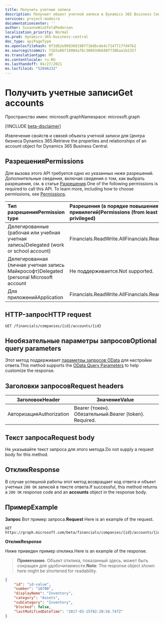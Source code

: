 ```yaml
---
title: Получить учетные записи
description: Получает объект учетной записи в Dynamics 365 Business Central.
services: project-madeira
documentationcenter: ''
author: SusanneWindfeldPedersen
localization_priority: Normal
ms.prod: dynamics-365-business-central
doc_type: apiPageType
ms.openlocfilehash: 0f3db2e969369198f716dbcde4c7147717fd47b1
ms.sourcegitcommit: 71b5a96f14984a76c386934b648f730baa1b2357
ms.translationtype: MT
ms.contentlocale: ru-RU
ms.lasthandoff: 04/27/2021
ms.locfileid: "52046232"
---
```

# <a name="get-accounts"></a><span data-ttu-id="84506-103">Получить учетные записи</span><span class="sxs-lookup"><span data-stu-id="84506-103">Get accounts</span></span>

<span data-ttu-id="84506-104">Пространство имен: microsoft.graph</span><span class="sxs-lookup"><span data-stu-id="84506-104">Namespace: microsoft.graph</span></span>

[!INCLUDE [beta-disclaimer](../../includes/beta-disclaimer.md)]

<span data-ttu-id="84506-105">Извлечение свойств и связей объекта учетной записи для Центра бизнеса Dynamics 365.</span><span class="sxs-lookup"><span data-stu-id="84506-105">Retrieve the properties and relationships of an account object for Dynamics 365 Business Central.</span></span>

## <a name="permissions"></a><span data-ttu-id="84506-106">Разрешения</span><span class="sxs-lookup"><span data-stu-id="84506-106">Permissions</span></span>
<span data-ttu-id="84506-p101">Для вызова этого API требуется одно из указанных ниже разрешений. Дополнительные сведения, включая сведения о том, как выбрать разрешения, см. в статье [Разрешения](/graph/permissions-reference).</span><span class="sxs-lookup"><span data-stu-id="84506-p101">One of the following permissions is required to call this API. To learn more, including how to choose permissions, see [Permissions](/graph/permissions-reference).</span></span>

|<span data-ttu-id="84506-109">Тип разрешения</span><span class="sxs-lookup"><span data-stu-id="84506-109">Permission type</span></span> |<span data-ttu-id="84506-110">Разрешения (в порядке повышения привилегий)</span><span class="sxs-lookup"><span data-stu-id="84506-110">Permissions (from least to most privileged)</span></span>|
|:---------------|:------------------------------------------|
|<span data-ttu-id="84506-111">Делегированные (рабочая или учебная учетная запись)</span><span class="sxs-lookup"><span data-stu-id="84506-111">Delegated (work or school account)</span></span>|<span data-ttu-id="84506-112">Financials.ReadWrite.All</span><span class="sxs-lookup"><span data-stu-id="84506-112">Financials.ReadWrite.All</span></span> |
|<span data-ttu-id="84506-113">Делегированная (личная учетная запись Майкрософт)</span><span class="sxs-lookup"><span data-stu-id="84506-113">Delegated (personal Microsoft account</span></span>|<span data-ttu-id="84506-114">Не поддерживается.</span><span class="sxs-lookup"><span data-stu-id="84506-114">Not supported.</span></span>|
|<span data-ttu-id="84506-115">Для приложений</span><span class="sxs-lookup"><span data-stu-id="84506-115">Application</span></span>|<span data-ttu-id="84506-116">Financials.ReadWrite.All</span><span class="sxs-lookup"><span data-stu-id="84506-116">Financials.ReadWrite.All</span></span>|


## <a name="http-request"></a><span data-ttu-id="84506-117">HTTP-запрос</span><span class="sxs-lookup"><span data-stu-id="84506-117">HTTP request</span></span>
```http
GET /financials/companies/{id}/accounts/{id}
```

## <a name="optional-query-parameters"></a><span data-ttu-id="84506-118">Необязательные параметры запросов</span><span class="sxs-lookup"><span data-stu-id="84506-118">Optional query parameters</span></span>
<span data-ttu-id="84506-119">Этот метод поддерживает [параметры запросов OData](/graph/query-parameters) для настройки ответа.</span><span class="sxs-lookup"><span data-stu-id="84506-119">This method supports the [OData Query Parameters](/graph/query-parameters) to help customize the response.</span></span>

## <a name="request-headers"></a><span data-ttu-id="84506-120">Заголовки запросов</span><span class="sxs-lookup"><span data-stu-id="84506-120">Request headers</span></span>
|<span data-ttu-id="84506-121">Заголовок</span><span class="sxs-lookup"><span data-stu-id="84506-121">Header</span></span>|<span data-ttu-id="84506-122">Значение</span><span class="sxs-lookup"><span data-stu-id="84506-122">Value</span></span>|
|------|-----|
|<span data-ttu-id="84506-123">Авторизация</span><span class="sxs-lookup"><span data-stu-id="84506-123">Authorization</span></span>  |<span data-ttu-id="84506-p102">Bearer {токен}. Обязательный.</span><span class="sxs-lookup"><span data-stu-id="84506-p102">Bearer {token}. Required.</span></span> |

## <a name="request-body"></a><span data-ttu-id="84506-126">Текст запроса</span><span class="sxs-lookup"><span data-stu-id="84506-126">Request body</span></span>
<span data-ttu-id="84506-127">Не указывайте текст запроса для этого метода.</span><span class="sxs-lookup"><span data-stu-id="84506-127">Do not supply a request body for this method.</span></span>

## <a name="response"></a><span data-ttu-id="84506-128">Отклик</span><span class="sxs-lookup"><span data-stu-id="84506-128">Response</span></span>
<span data-ttu-id="84506-129">В случае успешной работы этот метод возвращает код ответа и объект учетных `200 OK` записей в  тексте ответа.</span><span class="sxs-lookup"><span data-stu-id="84506-129">If successful, this method returns a `200 OK` response code and an **accounts** object in the response body.</span></span>

## <a name="example"></a><span data-ttu-id="84506-130">Пример</span><span class="sxs-lookup"><span data-stu-id="84506-130">Example</span></span>

<span data-ttu-id="84506-131">**Запрос** Вот пример запроса.</span><span class="sxs-lookup"><span data-stu-id="84506-131">**Request** Here is an example of the request.</span></span>

```http
GET https://graph.microsoft.com/beta/financials/companies/{id}/accounts/{id}
```

<span data-ttu-id="84506-132">**Отклик**</span><span class="sxs-lookup"><span data-stu-id="84506-132">**Response**</span></span>

<span data-ttu-id="84506-133">Ниже приведен пример отклика.</span><span class="sxs-lookup"><span data-stu-id="84506-133">Here is an example of the response.</span></span> 

> <span data-ttu-id="84506-134">**Примечание**. Объект отклика, показанный здесь, может быть сокращен для удобочитаемости.</span><span class="sxs-lookup"><span data-stu-id="84506-134">**Note**: The response object shown here might be shortened for readability.</span></span>

```json
{
    "id": "id-value",
    "number": "10700",
    "displayName": "Inventory",
    "category": "Assets",
    "subCategory": "Inventory",
    "blocked": false,
    "lastModifiedDateTime": "2017-03-15T02:20:58.747Z"
}
```


